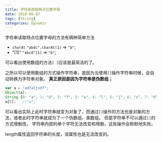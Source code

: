 ```yaml
---
title: 字符串获取特点位置字母
date: 2016-06-07
tags: [String]
categories: Dynamic
---
```


字符串读取特点位置字母的方法有俩种简单方法
- `charAt`  `"abdc".charAt(1)` => `"b"`;
- "[1]" `"abcd"[1]` => `"b"`;

可以看出使用数组的方法`[ ]`应该是最简洁的了。

之所以可以使用数组的方式操作字符串，是因为当使用`[]`操作字符串时候，会自动转换为字符串对象。
**真正原因是因为字符串是伪数组；**

```javascript
var a = "adfaljsdf";
Object(a);  
String {0: "a", 1: "d", 2: "f", 3: "a", 4: "l", 5: "j", 6: "s", 7: "d", 8: "f", length: 9, [[PrimitiveValue]]: "adfaljsdf"}
a[0];   //"a";
```
可以看出实际上此时字符串就变为对象了，而通过`[]`操作的方法也是对象的方法，或者此时字符串就成为了一个伪数组、类数组。
但是字符串不可以通过`[]`的方式增删改。
字符串内部的单个字符无法改变和增删，这些操作会默默地失败。

length属性返回字符串的长度，该属性也是无法改变的。
